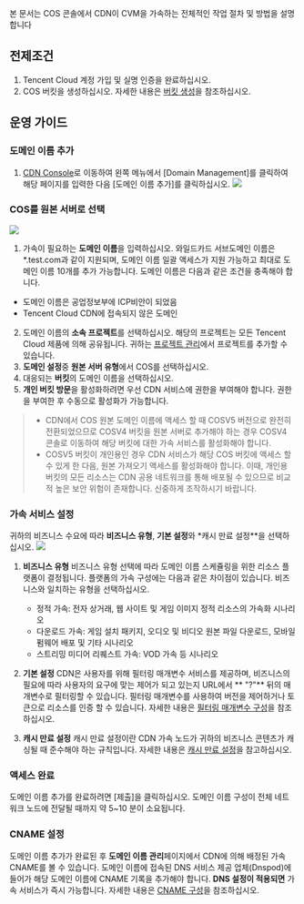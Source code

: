 본 문서는 COS 콘솔에서 CDN이 CVM을 가속하는 전체적인 작업 절차 및 방법을 설명합니다

## 전제조건
1. Tencent Cloud 계정 가입 및 실명 인증을 완료하십시오.
2. COS 버킷을 생성하십시오. 자세한 내용은 [버킷 생성](https://intl.cloud.tencent.com/document/product/436/13309)을 참조하십시오.

## 운영 가이드
### 도메인 이름 추가
1. [CDN Console](https://console.cloud.tencent.com/cdn)로 이동하여 왼쪽 메뉴에서 [Domain Management]를 클릭하여 해당 페이지를 입력한 다음 [도메인 이름 추가]를 클릭하십시오.
 ![](https://main.qcloudimg.com/raw/d301ff1eea5fe534ce09ec5964e8c82b.png)

### COS를 원본 서버로 선택
![](https://main.qcloudimg.com/raw/ec7ea324171295b8fd0321e226d0e0a3.png)
1. 가속이 필요하는 **도메인 이름**을 입력하십시오.
와일드카드 서브도메인 이름은 *.test.com과 같이 지원되며, 도메인 이름 일괄 액세스가 지원 가능하고 최대로 도메인 이름 10개를 추가 가능합니다.
도메인 이름은 다음과 같은 조건을 충족해야 합니다.
 - 도메인 이름은 공업정보부에 ICP비안이 되었음
 - Tencent Cloud CDN에 접속되지 않은 도메인
2. 도메인 이름의 **소속 프로젝트**를 선택하십시오.
해당의 프로젝트는 모든 Tencent Cloud 제품에 의해 공유됩니다. 귀하는 [프로젝트 관리](https://console.cloud.tencent.com/project)에서 프로젝트를 추가할 수 있습니다.
3. **도메인 설정**중 **원본 서버 유형**에서 COS를 선택하십시오.
4. 대응되는 **버킷**의 도메인 이름을 선택하십시오.
5. **개인 버킷 방문**을 활성화하려면 우선 CDN 서비스에 권한을 부여해야 합니다. 권한을 부여한 후 수동으로 활성화가 가능합니다.

>
> - CDN에서 COS 원본 도메인 이름에 액세스 할 때 COSV5 버전으로 완전히 전환되었으므로 COSV4 버킷을 원본 서버로 추가해야 하는 경우 COSV4 콘솔로 이동하여 해당 버킷에 대한 가속 서비스를 활성화해야 합니다.
> - COSV5 버킷이 개인용인 경우 CDN 서비스가 해당 COS 버킷에 액세스 할 수 있게 한 다음, 원본 가져오기 액세스를 활성화해야 합니다. 이때, 개인용 버킷의 모든 리소스는 CDN 공용 네트워크를 통해 배포될 수 있으므로 비교적 높은 보안 위험이 존재합니다. 신중하게 조작하시기 바랍니다.

### 가속 서비스 설정
귀하의 비즈니스 수요에 따라 **비즈니스 유형**, **기본 설정**와 *캐시 만료 설정**을 선택하십시오.
![](https://main.qcloudimg.com/raw/6264633c18801547e4aece61a94009cb.png)
1. **비즈니스 유형**
   비즈니스 유형 선택에 따라 도메인 이름 스케쥴링을 위한 리소스 플랫폼이 결정됩니다. 플랫폼의 가속 구성에는 다음과 같은 차이점이 있습니다. 비즈니스와 일치하는 유형을 선택하십시오.
   - 정적 가속: 전자 상거래, 웹 사이트 및 게임 이미지 정적 리소스의 가속화 시나리오
   - 다운로드 가속: 게임 설치 패키지, 오디오 및 비디오 원본 파일 다운로드, 모바일 펌웨어 배포 및 기타 시나리오
   - 스트리밍 미디어 리퀘스트 가속:  VOD 가속 등 시나리오

2. **기본 설정**
CDN은 사용자를 위해 필터링 매개변수 서비스를 제공하며, 비즈니스의 필요에 따라 사용자의 요구에 맞는 제어가 되고 있는지 URL에서 ** "?"** 뒤의 매개변수로 필터링할 수 있습니다. 필터링 매개변수를 사용하여 버전을 제어하거나 토큰으로 리소스를 인증 할 수 있습니다. 자세한 내용은 [필터링 매개변수 구성](https://intl.cloud.tencent.com/doc/product/228/6291)을 참조하십시오.

3. **캐시 만료 설정**
캐시 만료 설정이란 CDN 가속 노드가 귀하의 비즈니스 콘텐츠가 캐싱될 때 준수해야 하는 규칙입니다. 자세한 내용은 [캐시 만료 설정](https://intl.cloud.tencent.com/doc/product/228/6290)을 참고하십시오.


### 액세스 완료
도메인 이름 추가를 완료하려면 [제출]을 클릭하십시오. 도메인 이름 구성이 전체 네트워크 노드에 전달될 때까지 약 5~10 분이 소요됩니다.

### CNAME 설정
도메인 이름 추가가 완료된 후 **도메인 이름 관리**페이지에서 CDN에 의해 배정된 가속 CNAME를 볼 수 있습니다. 도메인 이름에 접속된 DNS 서비스 제공 업체(Dnspod)에 들어가 해당 도메인 이름에 CNAME 기록을 추가해야 합니다. **DNS 설정이 적용되면** 가속 서비스가 즉시 가능합니다. 자세한 내용은 [CNAME 구성](https://intl.cloud.tencent.com/doc/product/228/3121)을 참조하십시오.
